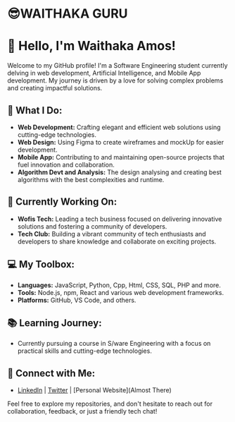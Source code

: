 #                                  😎WAITHAKA GURU
# 👋 Hello, I'm Waithaka Amos!

Welcome to my GitHub profile! I'm a Software Engineering student currently delving in web development, Artificial Intelligence, and Mobile App development. My journey is driven by a love for solving complex problems and creating impactful solutions.

## 🌟 What I Do:
- **Web Development:** Crafting elegant and efficient web solutions using cutting-edge technologies.
- **Web Design:** Using Figma to create wireframes and mockUp for easier development.
- **Mobile App:** Contributing to and maintaining open-source projects that fuel innovation and collaboration.
- **Algorithm Devt and Analysis:** The design analysing and creating best algorithms with the best complexities and runtime.

## 🚀 Currently Working On:
- **Wofis Tech:** Leading a tech business focused on delivering innovative solutions and fostering a community of developers.
- **Tech Club:** Building a vibrant community of tech enthusiasts and developers to share knowledge and collaborate on exciting projects.

## 💻 My Toolbox:
- **Languages:** JavaScript, Python, Cpp, Html, CSS, SQL, PHP and more.
- **Tools:** Node.js, npm, React and various web development frameworks.
- **Platforms:** GitHub, VS Code, and others.

## 📚 Learning Journey:
- Currently pursuing a course in S/ware Engineering with a focus on practical skills and cutting-edge technologies.

## 🔗 Connect with Me:
- [LinkedIn](https://www.linkedin.com/in/waithaka-amos-b2b80a255?utm_source=share&utm_campaign=share_via&utm_content=profile&utm_medium=android_app ) | [Twitter](https://x.com/Awaguru1?t=gApfj4Zl_yufScPtdUrTUw&s=09) | [Personal Website](Almost There)

Feel free to explore my repositories, and don't hesitate to reach out for collaboration, feedback, or just a friendly tech chat!

